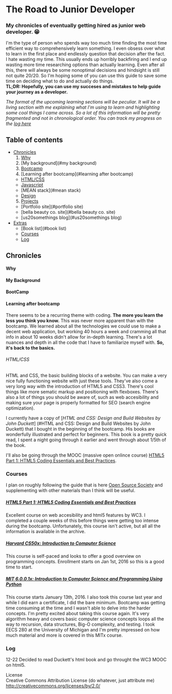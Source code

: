 # The Road to Junior Developer
### My chronicles of eventually getting hired as junior web developer. :grin:

I'm the type of person who spends way too much time finding the most time efficient way to comprehensively learn something. I even obsess over what to learn in the first place and endlessly question that decision after the fact. I hate wasting my time. This usually ends up horribly backfiring and I end up wasting more time researching options than actually learning. Even after all this, there will always be some nonoptimal decisions and hindsight is still not quite 20/20. So I'm hoping some of you can use this guide to save some time on deciding what to do and actually do things.   
__TL;DR: Hopefully, you can use my succeses and mistakes to help guide your journey as a developer.__

*The format of the upcoming learning sections will be peculiar. It will be a living section with me explaining what I'm using to learn and highlighting some cool things I came across. So a lot of this information will be pretty fragmented and not in chronological order. You can track my progress on the [log here](#log)*

## Table of contents

- [Chronicles](#chronicles)
  1. [Why](#why)
  2. [My background](#my background)
  3. [Bootcamp](#bootcamp)
  4. [Learning after bootcamp](#learning after bootcamp)
    - [HTML/CSS](##html/css)
    - [Javascript](#javascript)
    - [MEAN stack](#mean stack)
    - [Design](#design)
  5. [Projects](#projects)
    - [Portfolio site](#portfolio site)
    - [bella beauty co. site](#bella beauty co. site)
    - [us20somethings blog](#us20somethings blog)
- [Extras](#extras)
  - [Book list](#book list)
  - [Courses](#courses)
  - [Log](#log)

## Chronicles
#### Why
#### My Background
#### BootCamp
#### Learning after bootcamp

There seems to be a recurring theme with coding. __The more you learn the less you think you know.__ This was never more apparent than with the bootcamp. We learned about all the technologies we could use to make a decent web application, but working 40 hours a week and cramming all that info in about 10 weeks didn't allow for in-depth learning. There's a lot nuances and depth in all the code that I have to familiarize myself with. __So, it's back to the basics.__ 


###### HTML/CSS

HTML and CSS, the basic building blocks of a website. You can make a very nice fully functioning website with just these tools. They've also come a very long way with the introduction of HTML5 and CSS3. There's cool things like more sematic markup and positioning with flexboxes. There's also a lot of things you should be aware of, such as web accesibility and making sure your page is properly formatted for SEO (search engine optimization). 

I currently have a copy of [*HTML and CSS: Design and Build Websites by John Duckett*] (#HTML and CSS: Design and Build Websites by John Duckett) that I bought in the beginning of the bootcamp. His books are wonderfully illustrated and perfect for beginners. This book is a pretty quick read, I spent a night going through it earlier and went through about 1/5th of the book. 

I'll also be going through the MOOC (massive open onlince course) [HTML5 Part 1: HTML5 Coding Essentials and Best Practices](https://www.edx.org/course/html5-part-1-html5-coding-essentials-w3cx-html5-1x).

### Courses

I plan on roughly following the guide that is here [Open Source Society](https://github.com/open-source-society/computer-science) and supplementing with other materials than I think will be useful.

##### [HTML5 Part 1: HTML5 Coding Essentials and Best Practices](https://www.edx.org/course/html5-part-1-html5-coding-essentials-w3cx-html5-1x)  
Excellent course on web accesibility and html5 features by WC3. I completed a couple weeks of this before things were getting too intense during the bootcamp. Unfortunately, this course isn't active, but all all the information is available in the archive.

##### [Harvard CS50x: Introduction to Computer Science](https://www.edx.org/course/introduction-computer-science-harvardx-cs50x#!)  
This course is self-paced and looks to offer a good overview on programming concepts. Enrollment starts on Jan 1st, 2016 so this is a good time to start.

##### [MIT 6.0.0.1x: Introduction to Computer Science and Programming Using Python](https://www.edx.org/course/introduction-computer-science-mitx-6-00-1x-6#!)  
This course starts January 13th, 2016. I also took this course last year and while I did earn a certificate, I did the bare minimum. Bootcamp was getting time consuming at the time and I wasn't able to delve into the harder concepts. I'm pretty excited about taking this course again. It's very algorithm heavy and covers basic computer science concepts loops all the way to recursion, data structures, Big-O complexity, and testing. I took EECS 280 at the University of Michigan and I'm pretty impressed on how much material and more is covered in this MITx course.

### Log
12-22
Decided to read Duckett's html book and go throught the WC3 MOOC on html5.


License  
Creative Commons Attribution License (do whatever, just attribute me) http://creativecommons.org/licenses/by/2.0/
